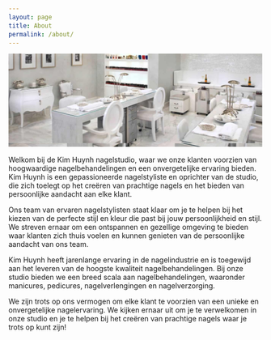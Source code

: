 ```yaml
---
layout: page
title: About
permalink: /about/
---
```


![Nagelstudio Kim Huynh](/assets/img/frontpage/slide12.jpg)

Welkom bij de Kim Huynh nagelstudio, waar we onze klanten voorzien van hoogwaardige nagelbehandelingen en een
onvergetelijke ervaring bieden. Kim Huynh is een gepassioneerde nagelstyliste en oprichter van de studio, die zich
toelegt op het creëren van prachtige nagels en het bieden van persoonlijke aandacht aan elke klant.

Ons team van ervaren nagelstylisten staat klaar om je te helpen bij het kiezen van de perfecte stijl en kleur die past
bij jouw persoonlijkheid en stijl. We streven ernaar om een ontspannen en gezellige omgeving te bieden waar klanten zich
thuis voelen en kunnen genieten van de persoonlijke aandacht van ons team.

Kim Huynh heeft jarenlange ervaring in de nagelindustrie en is toegewijd aan het leveren van de hoogste kwaliteit
nagelbehandelingen. Bij onze studio bieden we een breed scala aan nagelbehandelingen, waaronder manicures, pedicures,
nagelverlengingen en nagelverzorging.

We zijn trots op ons vermogen om elke klant te voorzien van een unieke en onvergetelijke nagelervaring. We kijken ernaar
uit om je te verwelkomen in onze studio en je te helpen bij het creëren van prachtige nagels waar je trots op kunt zijn!

